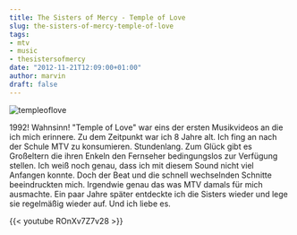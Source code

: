```yaml
---
title: The Sisters of Mercy - Temple of Love
slug: the-sisters-of-mercy-temple-of-love
tags:
- mtv
- music
- thesistersofmercy
date: "2012-11-21T12:09:00+01:00"
author: marvin
draft: false
---
```

![templeoflove](/images/templeoflove.jpg)

1992! Wahnsinn! "Temple of Love" war eins der ersten Musikvideos an die
ich mich erinnere. Zu dem Zeitpunkt war ich 8 Jahre alt. Ich fing an
nach der Schule MTV zu konsumieren. Stundenlang. Zum Glück gibt es
Großeltern die ihren Enkeln den Fernseher bedingungslos zur Verfügung
stellen. Ich weiß noch genau, dass ich mit diesem Sound nicht viel
Anfangen konnte. Doch der Beat und die schnell wechselnden Schnitte
beeindruckten mich. Irgendwie genau das was MTV damals für mich
ausmachte. Ein paar Jahre später entdeckte ich die Sisters wieder und
lege sie regelmäßig wieder auf. Und ich liebe es.

{{< youtube ROnXv7Z7v28 >}}